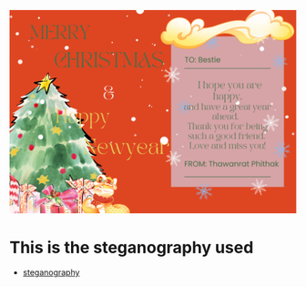 
![Tong-card](./image/6530200657.png) 

# This is the steganography used
- [steganography](https://stylesuxx.github.io/steganography/)
